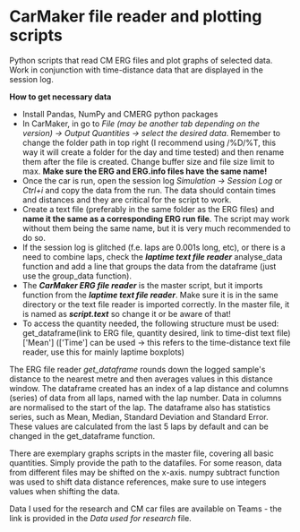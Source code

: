 # CarMaker file reader and plotting scripts

Python scripts that read CM ERG files and plot graphs of selected data. Work in conjunction with time-distance data that are displayed in the session log.

**How to get necessary data**
- Install Pandas, NumPy and CMERG python packages
- In CarMaker, in go to *File (may be another tab depending on the version) -> Output Quantities -> select the desired data*. Remember to change the folder path in top right (I recommend using /%D/%T, this way it will create a folder for the day and time tested) and then rename them after the file is created. Change buffer size and file size limit to max. **Make sure the ERG and ERG.info files have the same name!**
- Once the car is run, open the session log *Simulation -> Session Log* or *Ctrl+i* and copy the data from the run. The data should contain times and distances and they are critical for the script to work.
- Create a text file (preferably in the same folder as the ERG files) and **name it the same as a corresponding ERG run file**. The script may work without them being the same name, but it is very much recommended to do so.
- If the session log is glitched (f.e. laps are 0.001s long, etc), or there is a need to combine laps, check the **_laptime text file reader_** analyse_data function and add a line that groups the data from the dataframe (just use the group_data function).
- The **_CarMaker ERG file reader_** is the master script, but it imports function from the **_laptime text file reader_**. Make sure it is in the same directory or the text file reader is imported correctly.  In the master file, it is named as **_script.text_** so change it or be aware of that!
- To access the quantity needed, the following structure must be used:
get_dataframe(link to ERG file, quantity desired, link to time-dist text file)['Mean'] (['Time'] can be used -> this refers to the time-distance text file reader, use this for mainly laptime boxplots)

The ERG file reader *get_dataframe* rounds down the logged sample's distance to the nearest metre and then averages values in this distance window. The dataframe created has an index of a lap distance and columns (series) of data from all laps, named with the lap number. Data in columns are normalised to the start of the lap.
The dataframe also has statistics series, such as Mean, Median, Standard Deviation and Standard Error. These values are calculated from the last 5 laps by default and can be changed in the get_dataframe function.

There are exemplary graphs scripts in the master file, covering all basic quantities. Simply provide the path to the datafiles. 
For some reason, data from different files may be shifted on the x-axis. numpy subtract function was used to shift data distance references, make sure to use integers values when shifting the data.

Data I used for the research and CM car files are available on Teams - the link is provided in the _Data used for research_ file.
